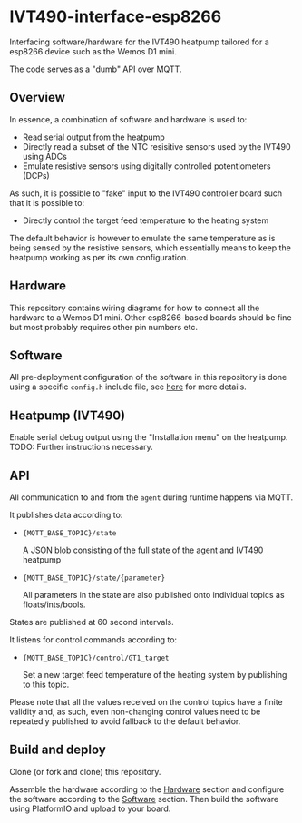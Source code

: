 # IVT490-interface-esp8266
Interfacing software/hardware for the IVT490 heatpump tailored for a esp8266 device such as the Wemos D1 mini.

The code serves as a "dumb" API over MQTT.

## Overview
In essence, a combination of software and hardware is used to:

* Read serial output from the heatpump
* Directly read a subset of the NTC resisitive sensors used by the IVT490 using ADCs
* Emulate resistive sensors using digitally controlled potentiometers (DCPs)

As such, it is possible to "fake" input to the IVT490 controller board such that it is possible to:

* Directly control the target feed temperature to the heating system

The default behavior is however to emulate the same temperature as is being sensed by the resistive sensors, which essentially means to keep the heatpump working as per its own configuration.

## Hardware

This repository contains wiring diagrams for how to connect all the hardware to a Wemos D1 mini. Other esp8266-based boards should be fine but most probably requires other pin numbers etc.

## Software

All pre-deployment configuration of the software in this repository is done using a specific `config.h` include file, see [here](include/README.md) for more details.

## Heatpump (IVT490)

Enable serial debug output using the "Installation menu" on the heatpump. TODO: Further instructions necessary.

## API

All communication to and from the `agent` during runtime happens via MQTT.

It publishes data according to:

* `{MQTT_BASE_TOPIC}/state`

  A JSON blob consisting of the full state of the agent and IVT490 heatpump

* `{MQTT_BASE_TOPIC}/state/{parameter}`

  All parameters in the state are also published onto individual topics as floats/ints/bools.

States are published at 60 second intervals.

It listens for control commands according to:

* `{MQTT_BASE_TOPIC}/control/GT1_target`

  Set a new target feed temperature of the heating system by publishing to this topic. 
  
Please note that all the values received on the control topics have a finite validity and, as such, even non-changing control values need to be repeatedly published to avoid fallback to the default behavior.

## Build and deploy

Clone (or fork and clone) this repository.

Assemble the hardware according to the [Hardware](#hardware) section and configure the software according to the [Software](#software) section. Then build the software using PlatformIO and upload to your board.

